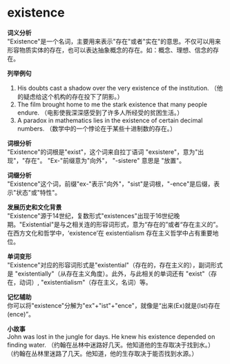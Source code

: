# existence

**词义分析**  
"Existence"是一个名词，主要用来表示"存在"或者"实在"的意思。不仅可以用来形容物质实体的存在，也可以表达抽象概念的存在。如：概念、理想、信念的存在。

  

**列举例句**

  

1.  His doubts cast a shadow over the very existence of the institution. （他的疑虑给这个机构的存在投下了阴影。）
2.  The film brought home to me the stark existence that many people endure. （电影使我深深感受到了许多人所经受的贫困生活。）
3.  A paradox in mathematics lies in the existence of certain decimal numbers. （数学中的一个悖论在于某些十进制数的存在。）

  

**词根分析**  
"Existence"的词根是"exist"，这个词来自拉丁语词 "exsistere"，意为"出现"，"存在"。 "Ex-"前缀意为"向外"， "-sistere" 意思是 "放置"。

  

**词缀分析**  
"Existence"这个词，前缀"ex-"表示"向外"，"sist"是词根，"-ence"是后缀，表示"状态"或"特性"。

  

**发展历史和文化背景**  
"Existence"源于14世纪，复数形式"existences"出现于16世纪晚期。"Existential"是与之相关连的形容词形式，意为“存在的”或者“存在主义的”。在西方文化和哲学中，‘existence’在 existentialism 存在主义哲学中占有重要地位。

  

**单词变形**  
"Existence"对应的形容词形式是"existential"（存在的，存在主义的），副词形式是 "existentially"（从存在主义角度）。此外，与此相关的单词还有 "exist"（存在，动词）, "existentialism"（存在主义，名词）等。

  

**记忆辅助**  
你可以将"existence"分解为"ex"+"ist"+"ence"，就像是“出来(Ex)就是(Ist)存在(ence)”。

  

**小故事**  
John was lost in the jungle for days. He knew his existence depended on finding water. （约翰在丛林中迷路好几天。他知道他的生存取决于找到水。）  
（约翰在丛林里迷路了几天。他知道，他的生存取决于能否找到水源。）

